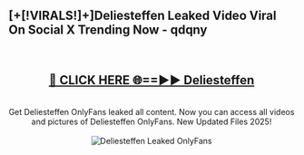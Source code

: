<h2>[+[!VIRALS!]+]Deliesteffen Leaked Video Viral On Social X Trending Now - qdqny</h2>
<br>
<div align="center">
<h2><a href="https://libra.edu.pl?Deliesteffen" rel="nofollow">🔴 CLICK HERE 🌐==►► Deliesteffen</a></h2>
<br>
Get Deliesteffen OnlyFans leaked all content. Now you can access all videos and pictures of Deliesteffen OnlyFans. New Updated Files 2025!
<br>
<br>
<a href="https://libra.edu.pl?Deliesteffen" rel="nofollow" data-target="animated-image.originalLink"><img src="https://i.ibb.co.com/WyWwxjT/player-gif2.gif" alt="Deliesteffen Leaked OnlyFans" style="max-width: 100%; display: inline-block;" data-target="animated-image.originalImage"></a>
</div>
<br>